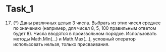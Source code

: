 # Task_1
17. (*) Даны различных целых 3 числа. Выбрать из этих чисел среднее по значению (например, для чисел 8, 5, 100 правильным ответом будет 8).
Числа вводятся в произвольном порядке. Использовать методы Math.Min(...) и Math.Max(...), условный оператор использовать нельзя, только присваивания.
